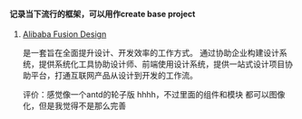 #### 记录当下流行的框架，可以用作create base project

1. [Alibaba Fusion Design](https://fusion.design/)  

   是一套旨在全面提升设计、开发效率的工作方式。 通过协助企业构建设计系统，提供系统化工具协助设计师、前端使用设计系统，提供一站式设计项目协助平台，打通互联网产品从设计到开发的工作流。

   评价：感觉像一个antd的轮子版 hhhh，不过里面的组件和模块 都可以图像化，但是我觉得不是那么完善

